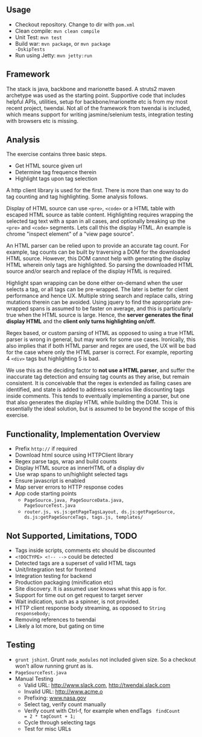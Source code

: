 ## Usage
- Checkout repository. Change to dir with <code>pom.xml</code>
- Clean compile: <code>mvn clean compile</code>
- Unit Test: <code>mvn test</code> 
- Build war: <code>mvn package</code>, or <code>mvn package -DskipTests</code>
- Run using Jetty: <code>mvn jetty:run</code>

## Framework

The stack is java, backbone and marionette based. A struts2 maven archetype was
used as the starting point. Supportive code that includes helpful APIs,
utilities, setup for backbone/marionette etc is from my most recent project,
twendai. Not all of the framework from twendai is included, which means support
for writing jasmine/selenium tests, integration testing with browsers etc is
missing.

## Analysis

The exercise contains three basic steps. 
- Get HTML source given url
- Determine tag frequence therein
- Highlight tags upon tag selection

A http client library is used for the first. There is more than one way to do
tag counting and tag highlighting. Some analysis follows.

Display of HTML source can use <code>&lt;pre&gt;</code>,
<code>&lt;code&gt;</code> or a HTML table with escaped HTML source as table
content. Highlighting requires wrapping the selected tag text with a span in all
cases, and optionally breaking up the <code>&lt;pre&gt;</code> and
<code>&lt;code&gt;</code> segments. Lets call this the display HTML. An example
is chrome "inspect element" of a "view page source".

An HTML parser can be relied upon to provide an accurate tag count. For example,
tag counts can be built by traversing a DOM for the downloaded HTML source.
However, this DOM cannot help with generating the display HTML wherein only
tags are highlighted. So parsing the downloaded HTML source and/or search
and replace of the display HTML is required. 

Highlight span wrapping can be done either on-demand when the user selects a tag,
or all tags can be pre-wrapped. The later is better for client performance and
hence UX.  Multiple string search and replace calls, string mutations therein
can be avoided. Using jquery to find the appropriate pre-wrapped spans is
assumed to be faster on average, and this is particularly true when the HTML
source is large. Hence, the **server generates the final display HTML** and the
**client only turns highlighting on/off.**

Regex based, or custom parsing of HTML as opposed to using a true HTML parser
is wrong in general, but may work for some use cases. Ironically, this also 
implies that if both HTML parser and regex are used, the UX will be bad for 
the case where only the HTML parser is correct.  For example, reporting 4
<code>&lt;div&gt;</code> tags but highlighting 5 is bad.

We use this as the deciding factor to **not use a HTML parser**, and suffer the
inaccurate tag detection and ensuing tag counts as they arise, but remain
consistent. It is conceivable that the regex is extended as failing cases are
identified, and state is added to address scenarios like discounting tags inside
comments. This tends to eventually implementing a parser, but one that also
generates the display HTML while building the DOM. This is essentially the ideal
solution, but is assumed
to be beyond the scope of this exercise.

## Functionality, Implementation Overview
- Prefix <code>http://</code> if required
- Download html source using HTTPClient library
- Regex parse tags, wrap and build counts
- Display HTML source as innerHTML of a display div
- Use wrap spans to un/highlight selected tags
- Ensure javascript is enabled
- Map server errors to HTTP response codes
- App code starting points
  - <code>PageSource.java, PageSourceData.java, PageSourceTest.java</code>
  - <code>router.js, vs.js:getPageTagsLayout, ds.js:getPageSource, 
ds.js:getPageSourceTags, tags.js, templates/</code>

## Not Supported, Limitations, TODO
- Tags inside scripts, comments etc should be discounted
- <code>&lt;!DOCTYPE&gt; &lt;!-- --&gt;</code> could be detected
- Detected tags are a superset of valid HTML tags
- Unit/Integration test for frontend
- Integration testing for backend
- Production packaging (minification etc)
- Site discovery. It is assumed user knows what this app is for.
- Support for time out on get request to target server
- Wait indication, such as a spinner, is not provided.
- HTTP client response body streaming, as opposed to
<code>String responsebody;</code>
- Removing references to twendai
- Likely a lot more, but gating on time

## Testing
- <code>grunt jshint</code>. Grunt <code>node_modules</code> not included given
size. So a checkout won't allow running grunt as is.
- <code>PageSourceTest.java</code>
- Manual Testing
  - Valid URL: http://www.slack.com, http://twendai.slack.com
  - Invalid URL: http://www.acme.o
  - Prefixing: www.nasa.gov
  - Select tag, verify count manually
  - Verify count with Ctrl-f, for example when endTags <code> 
findCount = 2 * tagCount + 1;</code>
  - Cycle through selecting tags
  - Test for misc URLs



